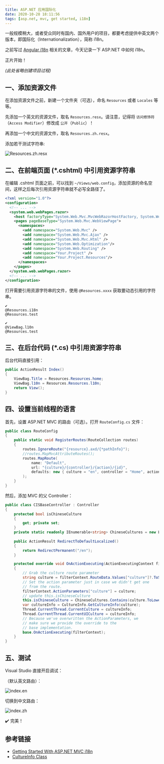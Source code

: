 ```yaml
---
title: ASP.NET 应用国际化
date: 2020-10-28 18:11:56
tags: [asp.net, mvc, get started, i18n]
---
```


一般规模稍大，或者受众同时有国内、国外用户的项目，都要考虑提供中英文两个版本，即国际化（Internationalization），简称 i18n。

之前写过 [Angular i18n](/2020/07/01/Angular-internationalization/) 相关的文章，今天记录一下 ASP.NET 中如何 i18n。

正片开始！

*(此处省略创建项目过程)*

## 一、添加资源文件

在添加资源文件之前，新建一个文件夹（可选），命名 `Resources` 或者 `Locales` 等等。

先添加一个英文的资源文件，取名 `Resources.resx`。请注意，记得将 `访问修饰符`（`Access Modifier`）修改成 `公开`（`Public`）！

再添加一个中文的资源文件，取名 `Resources.zh.resx`。

添加若干测试字符串:

![Resources.zh.resx](/img/asp-net-i18n/Resources.zh.resx.png)

## 二、在前端页面 (*.cshtml) 中引用资源字符串

在编辑 .cshtml 页面之前，可以找到 `~/Views/web.config`，添加资源的命名空间，这样之后每次引用资源字符串就不必写全路径了。

``` xml
<?xml version="1.0"?>
<configuration>
  <!-- ... -->
  <system.web.webPages.razor>
    <host factoryType="System.Web.Mvc.MvcWebRazorHostFactory, System.Web.Mvc, Version=5.2.7.0, Culture=neutral, PublicKeyToken=31BF3856AD364E35" />
    <pages pageBaseType="System.Web.Mvc.WebViewPage">
      <namespaces>
        <add namespace="System.Web.Mvc" />
        <add namespace="System.Web.Mvc.Ajax" />
        <add namespace="System.Web.Mvc.Html" />
        <add namespace="System.Web.Optimization"/>
        <add namespace="System.Web.Routing" />
        <add namespace="Your.Project" />
        <add namespace="Your.Project.Resources"/>
      </namespaces>
    </pages>
  </system.web.webPages.razor>
  <!-- ... -->
</configuration>
```

打开需要引用资源字符串的文件，使用 `@Resources.xxxx` 获取要动态引用的字符串。

``` cshtml
✔️
@Resources.i18n
@Resources.test

✔️
@ViewBag.l10n
@Resources.test
```

## 三、在后台代码 (*.cs) 中引用资源字符串

后台代码直接引用：

``` cs
public ActionResult Index()
{
    ViewBag.Title = Resources.Resources.home;
    ViewBag.l10n = Resources.Resources.l10n;
    return View();
}
```

## 四、设置当前线程的语言

首先，设置 ASP.NET MVC 的路由（可选）。打开 `RouteConfig.cs` 文件：

``` cs
public class RouteConfig
{
    public static void RegisterRoutes(RouteCollection routes)
    {
        routes.IgnoreRoute("{resource}.axd/{*pathInfo}");
        //routes.MapMvcAttributeRoutes();
        routes.MapRoute(
            name: "Default",
            url: "{culture}/{controller}/{action}/{id}",
            defaults: new { culture = "en", controller = "Home", action = "Index", id = UrlParameter.Optional }
        );
    }
}
```

然后，添加 MVC 的父 Controller：

``` cs
public class CISBaseController : Controller
{
    protected bool isChineseCulture
    {
        get; private set;
    }
    private static readonly IEnumerable<string> ChineseCultures = new List<string>() { "zh", "zh-han", "zh-hans" };
    
    public ActionResult RedirectToDefaultLocalized()
    {
        return RedirectPermanent("/en");
    }

    protected override void OnActionExecuting(ActionExecutingContext filterContext)
    {
        // Grab the culture route parameter
        string culture = filterContext.RouteData.Values["culture"]?.ToString();
        // Set the action parameter just in case we didn't get one
        // from the route.
        filterContext.ActionParameters["culture"] = culture;
        // update this.isChineseCulture
        this.isChineseCulture = ChineseCultures.Contains(culture.ToLower());
        var cultureInfo = CultureInfo.GetCultureInfo(culture);
        Thread.CurrentThread.CurrentCulture = cultureInfo;
        Thread.CurrentThread.CurrentUICulture = cultureInfo;
        // Because we've overwritten the ActionParameters, we
        // make sure we provide the override to the 
        // base implementation.
        base.OnActionExecuting(filterContext);
    }
}
```

## 五、测试

Visual Studio 直接开启调试：

（默认英文路由）：

![index.en](/img/asp-net-i18n/index.en.png)

切换到中文路由：

![index.zh](/img/asp-net-i18n/index.zh.png)

✔️ 完美！

## 参考链接

- [Getting Started With ASP.NET MVC i18n](https://phrase.com/blog/posts/getting-started-with-asp-net-mvc-i18n/)
- [CultureInfo Class](https://docs.microsoft.com/en-us/dotnet/api/system.globalization.cultureinfo?view=netframework-4.7)
